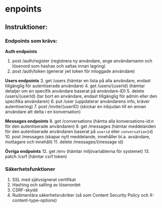 # enpoints

## Instruktioner:

### Endpoints som krävs:

**Auth endpoints**
1. post /auth/register (registrera ny användare, ange användarnamn och lösenord som hashas och saltas innan lagring)
2. post /auth/token (generar jwt token för inloggade användare)

**Users endpoints**
3. get /users (hämtar en lista på alla användare, endast tillgänglig för autentiserade användare)
4. get /users/{userId} (hämtar detaljer om en specifik användare baserat på användare-ID)
5. delete /users/{userId} (tar bort en användare, endast tillgänglig för admin eller den specifika användaren)
6. put /user (uppdaterar användarens info, kräver autentisering)
7. post /invite/{userID} (skickar en inbjudan till en annan användare att delta i en konversation)

**Messages endpoints**
8. get /conversations (hämta alla konversations-id:n för den autentiserade användaren)
9. get /messages (hämtar meddelanden för den autentiserade användaren baserat på `userid` eller `conversationId`)
10. post /messages (skapar nytt meddelande, innehåller bl.a. avsändare, mottagare och innehåll)
11. delete /messages/{message id}

**Övriga endpoints**
12. get /env (hämtar miljövariablerna för systemet)
13. patch /csrf (hämtar csrf token)

### Säkerhetsfunktioner
1. SSL med självsignerat certifikat
2. Hashing och salting av lösenordet
3. CSRF-skydd
4. Rudimentära säkerhetsrubriker (så som Content Security Policy och X-content-type-options)